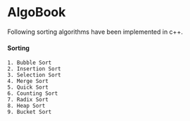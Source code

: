 # AlgoBook
Following sorting algorithms have been implemented in c++.

#### Sorting

    1. Bubble Sort
    2. Insertion Sort
    3. Selection Sort
    4. Merge Sort
    5. Quick Sort
    6. Counting Sort
    7. Radix Sort
    8. Heap Sort
    9. Bucket Sort


